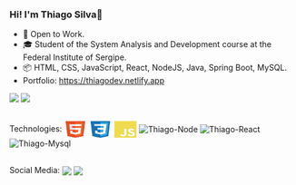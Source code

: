 ### Hi! I'm Thiago Silva👋


- 🔭 Open to Work.
- 🎓 Student of the System Analysis and Development course at the Federal Institute of Sergipe.
- 📦 HTML, CSS, JavaScript, React, NodeJS, Java, Spring Boot, MySQL.
- Portfolio: <a href="https://thiagodev.netlify.app">https://thiagodev.netlify.app</a>



<div>
  <a href="https://github.com/thiagodevcodes"></a>
  <img height="150em" src="https://github-readme-stats.vercel.app/api/top-langs/?username=thiagodevcodes&layout=compact&langs_count=7&theme=dracula"/>
  <img height="150em" src="https://github-readme-stats.vercel.app/api?username=thiagodevcodes&show_icons=true&theme=dracula&include_all_commits=true&count_private=true"/>
</div>

##
  
<div>
  <p>Technologies: 
    <img align="center" alt="Thiago-HTML" height="30" width="40" src="https://raw.githubusercontent.com/devicons/devicon/master/icons/html5/html5-original.svg">
    <img align="center" alt="Thiago-CSS" height="30" width="40" src="https://raw.githubusercontent.com/devicons/devicon/master/icons/css3/css3-original.svg">
    <img align="center" alt="Thiago-Js" height="30" width="40" src="https://raw.githubusercontent.com/devicons/devicon/master/icons/javascript/javascript-plain.svg">
    <img align="center" alt="Thiago-Node" height="30" width="40" src="https://cdn.jsdelivr.net/gh/devicons/devicon/icons/nodejs/nodejs-original.svg" />
    <img align="center" alt="Thiago-React" height="30" width="40" src="https://cdn.jsdelivr.net/gh/devicons/devicon/icons/react/react-original-wordmark.svg" />
    <img align="center" alt="Thiago-Mysql" height="30" width="40" src="https://cdn.jsdelivr.net/gh/devicons/devicon/icons/mysql/mysql-original-wordmark.svg" />
  </p>
</div>
  
##

<div>
  <p>Social Media: 
    <a href="https://www.instagram.com/thiagosilvazx/"><img align="center" src="https://img.shields.io/badge/Instagram-E4405F?style=for-the-badge&logo=instagram&logoColor=white" target="__blank"></a>
    <a href="https://www.linkedin.com/in/thiagosilvaweb/"><img align="center" src="https://img.shields.io/badge/LinkedIn-0077B5?style=for-the-badge&logo=linkedin&logoColor=white" target="__blank"></a>
  </p>
</div>




